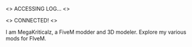 <\> ACCESSING LOG... <\>

<\> CONNECTED! <\>

I am MegaKriticalz, a FiveM modder and 3D modeler. Explore my various mods for FIveM.
